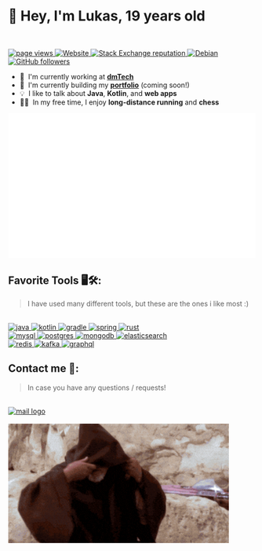 # 👋 Hey, I'm Lukas, **19** years old

</br>

<p align="left">
  <a href="https://github.com/Waischbrot/Waischbrot">
    <img src="https://komarev.com/ghpvc/?username=waischbrot" alt="page views" />
  </a>
  <a href="https://waischbrot.net">
    <img alt="Website" src="https://img.shields.io/badge/website-down-red">
  </a>
  <a href="https://stackoverflow.com/users/27356488">
    <img alt="Stack Exchange reputation" src="https://img.shields.io/stackexchange/stackoverflow/r/27356488?color=orange&label=reputation&logo=stackoverflow">
  </a>
  <a href="https://www.debian.org/">
    <img alt="Debian" src="https://img.shields.io/badge/System-Debian-informational?style=flat&logo=debian&color=FCC624">
  </a>
  <a href="https://github.com/Waischbrot">
    <img alt="GitHub followers" src="https://img.shields.io/github/followers/Waischbrot?style=flat&logo=github">
  </a>
</p>

- 💼 &nbsp;I'm currently working at **[dmTech]**
- 🌱 &nbsp;I'm currently building my **[portfolio]** (coming soon!)
- 💡 &nbsp;I like to talk about **Java**, **Kotlin**, and **web apps**
- 🏃‍♂️ &nbsp;In my free time, I enjoy **long-distance running** and **chess**

<a href="#waischbrot-title">
    <img src="https://raw.githubusercontent.com/Waischbrot/github-stats-transparent/output/generated/overview.svg" alt="waischbrot"/>
</a>

</br>

## Favorite Tools 🖥️🛠:
> I have used many different tools, but these are the ones i like most :)

</br>
<a href="https://www.java.com">
    <img src="https://skillicons.dev/icons?i=java" alt="java">
</a>
<a href="https://kotlinlang.org">
    <img src="https://skillicons.dev/icons?i=kotlin" alt="kotlin">
</a>
<a href="https://gradle.org">
    <img src="https://skillicons.dev/icons?i=gradle" alt="gradle">
</a>
<a href="https://spring.io">
    <img src="https://skillicons.dev/icons?i=spring" alt="spring">
</a>
<a href="https://www.rust-lang.org">
    <img src="https://skillicons.dev/icons?i=rust" alt="rust">
</a>
</br>
<a href="https://www.mysql.com">
    <img src="https://skillicons.dev/icons?i=mysql" alt="mysql">
</a>
<a href="https://www.postgresql.org">
    <img src="https://skillicons.dev/icons?i=postgres" alt="postgres">
</a>
<a href="https://www.mongodb.com">
    <img src="https://skillicons.dev/icons?i=mongodb" alt="mongodb">
</a>
<a href="https://www.elastic.co">
    <img src="https://skillicons.dev/icons?i=elasticsearch" alt="elasticsearch">
</a>
</br>
<a href="https://redis.io">
    <img src="https://skillicons.dev/icons?i=redis" alt="redis">
</a>
<a href="https://kafka.apache.org">
    <img src="https://skillicons.dev/icons?i=kafka" alt="kafka">
</a>
<a href="https://graphql.org">
    <img src="https://skillicons.dev/icons?i=graphql" alt="graphql">
</a>

## Contact me 🍔:
> In case you have any questions / requests!

</br>
<a href="mailto:lukas.bollhoefer@gmx.de" target="_blank" rel="noopener noreferrer"> <img src="https://img.shields.io/static/v1?message=lukas.bollhoefer@gmx.de&logo=maildotru&label=&color=4CAF50&logoColor=white&labelColor=&style=for-the-badge" height="40" alt="mail logo"  /></a>
</br>
</br>
<img width="450" alt="GIF" src="https://github.com/Waischbrot/Waischbrot/blob/main/assets/contact_me.gif">

[dmTech]: https://www.dm-jobs.com/dmTECH/?locale=de_DE "dmTech"
[portfolio]: https://waischbrot.net "My Portfolio"
[issues page]: https://github.com/Waischbrot/Waischbrot/issues "Waischbrot/issues"
